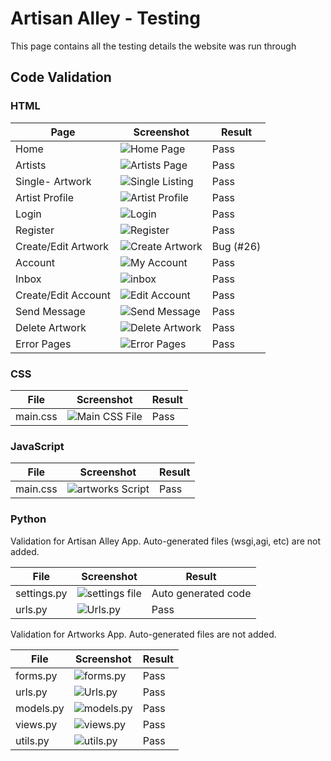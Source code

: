# Artisan Alley - Testing

This page contains all the testing details the website was run through

## Code Validation

### HTML

| Page                | Screenshot                                                              | Result    |
| ------------------- | ----------------------------------------------------------------------- | --------- |
| Home                | ![Home Page](./assets/readme-images/homeHtmlValidate.png)               | Pass      |
| Artists             | ![Artists Page](./assets/readme-images/profilesHtmlValidate.png)        | Pass      |
| Single- Artwork     | ![Single Listing ](./assets/readme-images/artworkHtmlValidate.png)      | Pass      |
| Artist Profile      | ![Artist Profile](./assets/readme-images/artistProfileHtmlValidate.png) | Pass      |
| Login               | ![Login](./assets/readme-images/loginHtmlValidate.png)                  | Pass      |
| Register            | ![Register](./assets/readme-images/registerHtmlValidate.png)            | Pass      |
| Create/Edit Artwork | ![Create Artwork](./assets/readme-images/createHtmlValidate.png)        | Bug (#26) |
| Account             | ![My Account](./assets/readme-images/accountHtmlValidate.png)           | Pass      |
| Inbox               | ![inbox](./assets/readme-images/inboxHtmlValidate.png)                  | Pass      |
| Create/Edit Account | ![Edit Account](./assets/readme-images/editAccountHtmlValidate.png)     | Pass      |
| Send Message        | ![Send Message](./assets/readme-images/messageHtmlValidate.png)         | Pass      |
| Delete Artwork      | ![Delete Artwork](./assets/readme-images/deleteHtmlValidate.png)        | Pass      |
| Error Pages         | ![Error Pages](./assets/readme-images/errorPagesHtmlValidate.png)       | Pass      |

### CSS

| File     | Screenshot                                                   | Result |
| -------- | ------------------------------------------------------------ | ------ |
| main.css | ![Main CSS File](./assets/readme-images/mainCSSValidate.png) | Pass   |

### JavaScript

| File     | Screenshot                                                    | Result |
| -------- | ------------------------------------------------------------- | ------ |
| main.css | ![artworks Script](./assets/readme-images/scriptValidate.png) | Pass   |

### Python

Validation for Artisan Alley App. Auto-generated files (wsgi,agi, etc) are not added.

| File        | Screenshot                                               | Result              |
| ----------- | -------------------------------------------------------- | ------------------- |
| settings.py | ![settings file](./assets/readme-images/settingsPiP.png) | Auto generated code |
| urls.py     | ![Urls.py](./assets/readme-images/urlsPiP.png)           | Pass                |

Validation for Artworks App. Auto-generated files are not added.

| File      | Screenshot                                                | Result |
| --------- | --------------------------------------------------------- | ------ |
| forms.py  | ![forms.py](./assets/readme-images/formsPeP.png)          | Pass   |
| urls.py   | ![Urls.py](./assets/readme-images/urlsArtworkPeP.png)     | Pass   |
| models.py | ![models.py](./assets/readme-images/modelsArtworkPeP.png) | Pass   |
| views.py  | ![views.py](./assets/readme-images/viewsArtworkPeP.png)   | Pass   |
| utils.py  | ![utils.py](./assets/readme-images/utilsArtworkPeP.png)   | Pass   |
